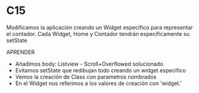 # C15

Modificamos la aplicación creando un Widget especifico para representar el contador.
Cada Widget, Home y Contador tendrán especificamente su setState

APRENDER
 - Añadimos body: Listview - Scroll+Overflowed solucionado
 - Evitamos setState que redibujan todo creando un widget especifico
 - Vemos la creación de Class con parametros nombrados
 - En el Widget nos referimos a los valores de creación con 'widget.'